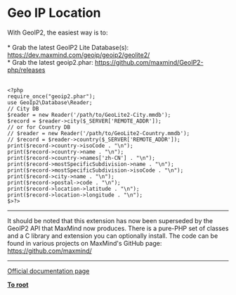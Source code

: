 # Geo IP Location



With GeoIP2, the easiest way is to:<br><br>* Grab the latest GeoIP2 Lite Database(s): https://dev.maxmind.com/geoip/geoip2/geolite2/<br>* Grab the latest geoip2.phar: https://github.com/maxmind/GeoIP2-php/releases<br><br>

```
<?php
require_once("geoip2.phar");
use GeoIp2\Database\Reader;
// City DB
$reader = new Reader('/path/to/GeoLite2-City.mmdb');
$record = $reader->city($_SERVER['REMOTE_ADDR']);
// or for Country DB
// $reader = new Reader('/path/to/GeoLite2-Country.mmdb');
// $record = $reader->country($_SERVER['REMOTE_ADDR']);
print($record->country->isoCode . "\n");
print($record->country->name . "\n");
print($record->country->names['zh-CN'] . "\n");
print($record->mostSpecificSubdivision->name . "\n");
print($record->mostSpecificSubdivision->isoCode . "\n");
print($record->city->name . "\n");
print($record->postal->code . "\n");
print($record->location->latitude . "\n");
print($record->location->longitude . "\n");
$>?>
```
  

---

It should be noted that this extension has now been superseded by the GeoIP2 API that MaxMind now produces. There is a pure-PHP set of classes and a C library and extension you can optionally install. The code can be found in various projects on MaxMind&apos;s GitHub page: https://github.com/maxmind/  

---

[Official documentation page](https://www.php.net/manual/en/book.geoip.php)

**[To root](/README.md)**